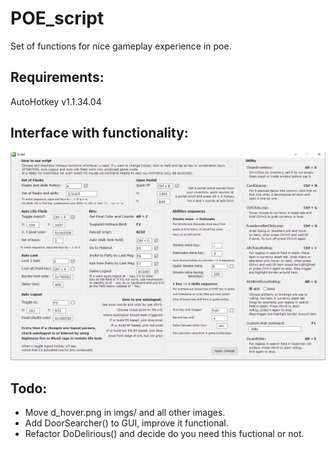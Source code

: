 # POE_script
Set of functions for nice gameplay experience in poe.

## Requirements:
AutoHotkey v1.1.34.04

## Interface with functionality:
<p align="center">
  <img src="imgs/functional.png" width="750" title="Functional">
</p>

## Todo:
- Move d_hover.png in imgs/ and all other images.
- Add DoorSearcher() to GUI, improve it functional.
- Refactor DoDelirious() and decide do you need this fuctional or not.
